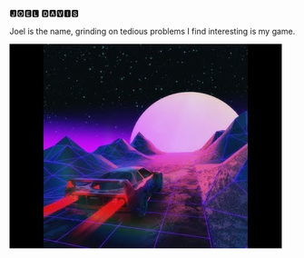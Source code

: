 🅹🅾🅴🅻 🅳🅰🆅🅸🆂

Joel is the name, grinding on tedious problems I find interesting is my game.

![](synthwave-delorean.jpeg)
